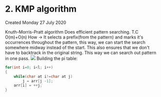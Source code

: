 # 2. KMP algorithm
Created Monday 27 July 2020

Knuth-Morris-Pratt algorithm
Does efficient pattern searching.
T.C O(m)+O(n)
How → It selects a prefix(from the pattern) and marks it's occurrences throughout the pattern, this way, we can start the search somewhere midway instead of the start. This also ensures that we don't have to backtrack in the original string. This way we can search out pattern in one pass.
![](/assets/2._KMP_algorithm-image-1.png)
Building the pi table:

```cpp
for(int i=0; i<l; i++)
{
	while(char at i!=char at j)
		j = arr[j -1];
	arr[i] = ++j;
}
```
